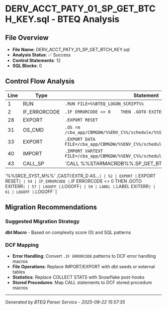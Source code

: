 # DERV_ACCT_PATY_01_SP_GET_BTCH_KEY.sql - BTEQ Analysis

## File Overview
- **File Name**: DERV_ACCT_PATY_01_SP_GET_BTCH_KEY.sql
- **Analysis Status**: ✅ Success
- **Control Statements**: 12
- **SQL Blocks**: 0

## Control Flow Analysis

| Line | Type | Statement |
|------|------|-----------|
| 1 | RUN | `.RUN FILE=%%BTEQ_LOGON_SCRIPT%%` |
| 2 | IF_ERRORCODE | `.IF ERRORCODE <> 0    THEN .GOTO EXITERR` |
| 28 | EXPORT | `.EXPORT RESET` |
| 31 | OS_CMD | `.OS rm /cba_app/CBMGDW/%%ENV_C%%/schedule/%%STRM_C%%_BTCH_KEY.txt` |
| 33 | EXPORT | `.EXPORT DATA FILE=/cba_app/CBMGDW/%%ENV_C%%/schedule/%%STRM_C%%_BTCH_KEY.txt` |
| 40 | IMPORT | `.IMPORT VARTEXT FILE=/cba_app/CBMGDW/%%ENV_C%%/schedule/%%STRM_C%%_extr_date.txt` |
| 43 | CALL_SP | `CALL %%STARMACRDB%%.SP_GET_BTCH_KEY(     
  '%%SRCE_SYST_M%%'
  ,CAST(:EXTR_D AS...` |
| 52 | EXPORT | `.EXPORT RESET` |
| 54 | IF_ERRORCODE | `.IF ERRORCODE <> 0    THEN .GOTO EXITERR` |
| 57 | LOGOFF | `.LOGOFF` |
| 59 | LABEL | `.LABEL EXITERR` |
| 61 | LOGOFF | `.LOGOFF` |
## Migration Recommendations

### Suggested Migration Strategy
**dbt Macro** - Based on complexity score (0) and SQL patterns

### DCF Mapping
- **Error Handling**: Convert `.IF ERRORCODE` patterns to DCF error handling macros
- **File Operations**: Replace IMPORT/EXPORT with dbt seeds or external tables
- **Statistics**: Replace COLLECT STATS with Snowflake post-hooks
- **Stored Procedures**: Map CALL statements to DCF stored procedure macros

---

*Generated by BTEQ Parser Service - 2025-08-22 15:57:35*
